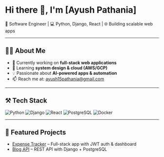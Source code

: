 # Hi there 👋, I'm [Ayush Pathania]  

🚀 Software Engineer | 💻 Python, Django, React | 🌐 Building scalable web apps  

---

## 👨‍💻 About Me  
- 🔭 Currently working on **full-stack web applications**  
- 🌱 Learning **system design & cloud (AWS/GCP)**  
- 💡 Passionate about **AI-powered apps & automation**  
- 📫 Reach me at: [ayush15pathania@gmail.com](mailto:your.email@example.com)  

---

## ⚒️ Tech Stack  
![Python](https://img.shields.io/badge/Python-3776AB?style=for-the-badge&logo=python&logoColor=white)
![Django](https://img.shields.io/badge/Django-092E20?style=for-the-badge&logo=django&logoColor=white)
![React](https://img.shields.io/badge/React-20232A?style=for-the-badge&logo=react&logoColor=61DAFB)
![PostgreSQL](https://img.shields.io/badge/PostgreSQL-316192?style=for-the-badge&logo=postgresql&logoColor=white)
![Docker](https://img.shields.io/badge/Docker-2496ED?style=for-the-badge&logo=docker&logoColor=white)


---

## 🚀 Featured Projects  
- [Expense Tracker](https://github.com/PathaniaOO/expense-tracker) – Full-stack app with JWT auth & dashboard  
- [Blog API](https://github.com/PathaniaOO/blog-api) – REST API with Django + PostgreSQL  
  

